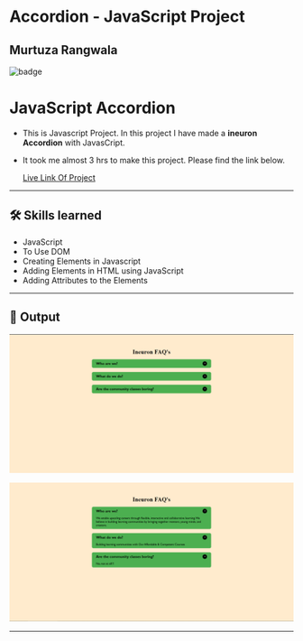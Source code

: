 # Accordion - JavaScript Project

## Murtuza Rangwala

![badge](https://img.shields.io/badge/Tech-HTML%20CSS%20JS-brightgreen)

# JavaScript Accordion

- This is Javascript Project. In this project I have made a **ineuron Accordion** with JavasCript.

- It took me almost 3 hrs to make this project. Please find the link below.

  [Live Link Of Project](https://mk-accordion.netlify.app/)

---

## 🛠 Skills learned

- JavaScript
- To Use DOM
- Creating Elements in Javascript
- Adding Elements in HTML using JavaScript
- Adding Attributes to the Elements

---

## 🎥 Output

![input](./img/01.PNG)

![output](./img/02.PNG)

---
